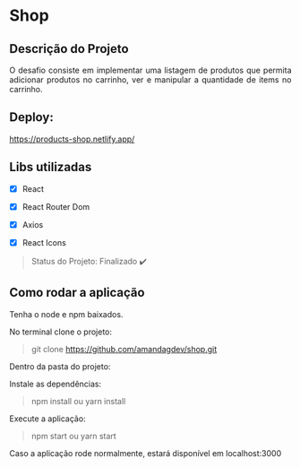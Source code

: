 # Shop

## Descrição do Projeto

<p align="justify">O desafio consiste em implementar uma listagem de produtos que permita adicionar produtos no carrinho, ver e manipular a quantidade de items no carrinho. </p>

## Deploy: 
https://products-shop.netlify.app/

## Libs utilizadas 
- [X] React 
- [X] React Router Dom
- [X] Axios
- [X] React Icons


> Status do Projeto: Finalizado :heavy_check_mark:


## Como rodar a aplicação

Tenha o node e npm baixados.

No terminal clone o projeto:
> git clone https://github.com/amandagdev/shop.git

Dentro da pasta do projeto:

Instale as dependências:
> npm install ou yarn install

Execute a aplicação:
> npm start ou yarn start

Caso a aplicação rode normalmente, estará disponível em localhost:3000





